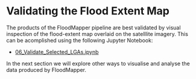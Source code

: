 # Validating the Flood Extent Map

The products of the FloodMapper pipeline are best validated by visual
inspection of the flood-extent map overlaid on the satelllite
imagery. This can be acomplished using the following Jupyter Notebook:

* [06_Validate_Selected_LGAs.ipynb](06_Validate_Selected_LGAs.ipynb)

In the next section we will explore other ways to visualise and
analyse the data produced by FloodMapper.


